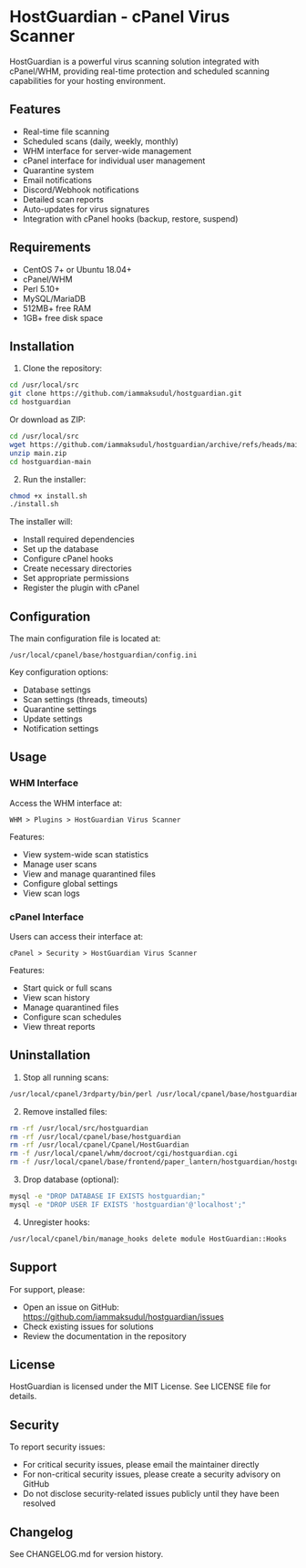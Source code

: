 # HostGuardian - cPanel Virus Scanner

HostGuardian is a powerful virus scanning solution integrated with cPanel/WHM, providing real-time protection and scheduled scanning capabilities for your hosting environment.

## Features

- Real-time file scanning
- Scheduled scans (daily, weekly, monthly)
- WHM interface for server-wide management
- cPanel interface for individual user management
- Quarantine system
- Email notifications
- Discord/Webhook notifications
- Detailed scan reports
- Auto-updates for virus signatures
- Integration with cPanel hooks (backup, restore, suspend)

## Requirements

- CentOS 7+ or Ubuntu 18.04+
- cPanel/WHM
- Perl 5.10+
- MySQL/MariaDB
- 512MB+ free RAM
- 1GB+ free disk space

## Installation

1. Clone the repository:
```bash
cd /usr/local/src
git clone https://github.com/iammaksudul/hostguardian.git
cd hostguardian
```

Or download as ZIP:
```bash
cd /usr/local/src
wget https://github.com/iammaksudul/hostguardian/archive/refs/heads/main.zip
unzip main.zip
cd hostguardian-main
```

2. Run the installer:
```bash
chmod +x install.sh
./install.sh
```

The installer will:
- Install required dependencies
- Set up the database
- Configure cPanel hooks
- Create necessary directories
- Set appropriate permissions
- Register the plugin with cPanel

## Configuration

The main configuration file is located at:
```
/usr/local/cpanel/base/hostguardian/config.ini
```

Key configuration options:
- Database settings
- Scan settings (threads, timeouts)
- Quarantine settings
- Update settings
- Notification settings

## Usage

### WHM Interface

Access the WHM interface at:
```
WHM > Plugins > HostGuardian Virus Scanner
```

Features:
- View system-wide scan statistics
- Manage user scans
- View and manage quarantined files
- Configure global settings
- View scan logs

### cPanel Interface

Users can access their interface at:
```
cPanel > Security > HostGuardian Virus Scanner
```

Features:
- Start quick or full scans
- View scan history
- Manage quarantined files
- Configure scan schedules
- View threat reports

## Uninstallation

1. Stop all running scans:
```bash
/usr/local/cpanel/3rdparty/bin/perl /usr/local/cpanel/base/hostguardian/hooks.pl stop_all_scans
```

2. Remove installed files:
```bash
rm -rf /usr/local/src/hostguardian
rm -rf /usr/local/cpanel/base/hostguardian
rm -rf /usr/local/cpanel/Cpanel/HostGuardian
rm -f /usr/local/cpanel/whm/docroot/cgi/hostguardian.cgi
rm -f /usr/local/cpanel/base/frontend/paper_lantern/hostguardian/hostguardian.cgi
```

3. Drop database (optional):
```bash
mysql -e "DROP DATABASE IF EXISTS hostguardian;"
mysql -e "DROP USER IF EXISTS 'hostguardian'@'localhost';"
```

4. Unregister hooks:
```bash
/usr/local/cpanel/bin/manage_hooks delete module HostGuardian::Hooks
```

## Support

For support, please:
- Open an issue on GitHub: https://github.com/iammaksudul/hostguardian/issues
- Check existing issues for solutions
- Review the documentation in the repository

## License

HostGuardian is licensed under the MIT License. See LICENSE file for details.

## Security

To report security issues:
- For critical security issues, please email the maintainer directly
- For non-critical security issues, please create a security advisory on GitHub
- Do not disclose security-related issues publicly until they have been resolved

## Changelog

See CHANGELOG.md for version history. 
